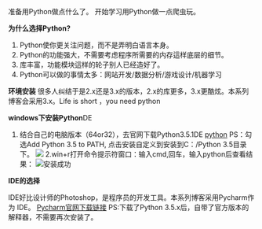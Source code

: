 准备用Python做点什么了。
开始学习用Python做一点爬虫玩。

**为什么选择Python?**
1. Python使你更关注问题，而不是弄明白语言本身。
2. Python的功能强大，不需要考虑程序所需要的内存這样底层的细节。
3. 库丰富，功能模块這样的轮子别人已经造好了。 
4. Python可以做的事情太多：网站开发/数据分析/游戏设计/机器学习

**环境安装**
很多人纠结于是2.x还是3.x的版本，2.x的库更多，3.x更酷炫。本系列博客会采用3.x。Life is short ，you need python

**windows下安装Python**DE 
1. 结合自己的电脑版本（64or32），去官网下载Python3.5.1DE 
[python](https://www.python.org/getit/)
PS：勾选Add Python 3.5 to PATH, 点击安装自定义到安装到C：/Python 3.5目录下。
![](http://7xq62e.com1.z0.glb.clouddn.com/install.png)
2.win+r打开命令提示符窗口：输入cmd,回车，输入python后查看结果：
![安装成功](http://7xq62e.com1.z0.glb.clouddn.com/install_success.png)

**IDE的选择**

IDE好比设计师的Photoshop，是程序员的开发工具。本系列博客采用Pycharm作为 IDE。
[Pycharm官网下载链接](http://www.jetbrains.com/pycharm/download/#section=windows)
PS:下载了Python 3.5.x后，自带了官方版本的解释器，不需要再次安装了。














